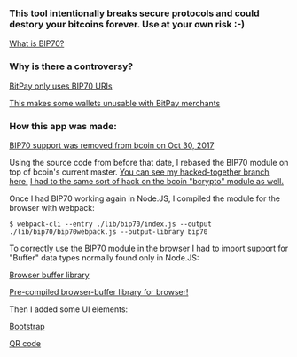 
### This tool intentionally breaks secure protocols and could destory your bitcoins forever. Use at your own risk :-)

[What is BIP70?](https://github.com/bitcoin/bips/blob/master/bip-0070.mediawiki)

### Why is there a controversy?

[BitPay only uses BIP70 URIs](https://blog.bitpay.com/bitpay-and-payment-protocol/)

[This makes some wallets unusable with BitPay merchants](https://blog.samouraiwallet.com/post/169222582782/bitpay-qr-codes-are-no-longer-valid-important)

### How this app was made:

[BIP70 support was removed from bcoin on Oct 30, 2017](https://github.com/bcoin-org/bcoin/commit/658d3db9280885d6a4fea72013696cee4c9af2fa)

Using the source code from before that date, I rebased the BIP70 module on top of bcoin's current master. [You can see my hacked-together branch here.](https://github.com/pinheadmz/bcoin/tree/bip70hack)
[I had to the same sort of hack on the bcoin "bcrypto" module as well.](https://github.com/pinheadmz/bcrypto/tree/bip70hack)

Once I had BIP70 working again in Node.JS, I compiled the module for the browser with webpack:

`$ webpack-cli --entry ./lib/bip70/index.js --output ./lib/bip70/bip70webpack.js --output-library bip70`

To correctly use the BIP70 module in the browser I had to import support for "Buffer" data types normally found only in Node.JS:

[Browser buffer library](https://github.com/feross/buffer)

[Pre-compiled browser-buffer library for browser!](https://wzrd.in/standalone/buffer)

Then I added some UI elements:

[Bootstrap](https://getbootstrap.com/)

[QR code](https://davidshimjs.github.io/qrcodejs/)